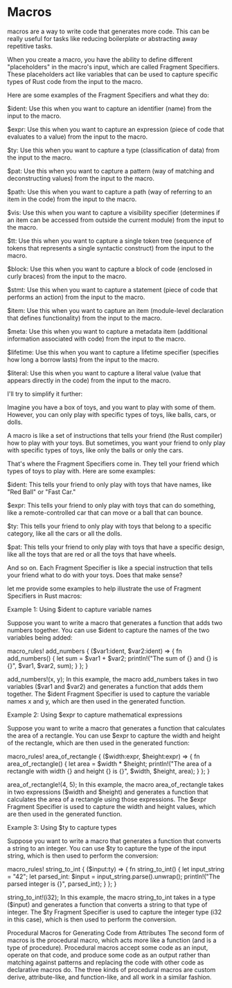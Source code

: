 # Macros

macros are a way to write code that generates more code. This can be really useful for tasks like reducing boilerplate or abstracting away repetitive tasks.

When you create a macro, you have the ability to define different "placeholders" in the macro's input, which are called Fragment Specifiers. These placeholders act like variables that can be used to capture specific types of Rust code from the input to the macro.

Here are some examples of the Fragment Specifiers and what they do:


$ident: Use this when you want to capture an identifier (name) from the input to the macro.

$expr: Use this when you want to capture an expression (piece of code that evaluates to a value) from the input to the macro.

$ty: Use this when you want to capture a type (classification of data) from the input to the macro.

$pat: Use this when you want to capture a pattern (way of matching and deconstructing values) from the input to the macro.

$path: Use this when you want to capture a path (way of referring to an item in the code) from the input to the macro.

$vis: Use this when you want to capture a visibility specifier (determines if an item can be accessed from outside the current module) from the input to the macro.

$tt: Use this when you want to capture a single token tree (sequence of tokens that represents a single syntactic construct) from the input to the macro.

$block: Use this when you want to capture a block of code (enclosed in curly braces) from the input to the macro.

$stmt: Use this when you want to capture a statement (piece of code that performs an action) from the input to the macro.

$item: Use this when you want to capture an item (module-level declaration that defines functionality) from the input to the macro.

$meta: Use this when you want to capture a metadata item (additional information associated with code) from the input to the macro.

$lifetime: Use this when you want to capture a lifetime specifier (specifies how long a borrow lasts) from the input to the macro.

$literal: Use this when you want to capture a literal value (value that appears directly in the code) from the input to the macro.


I'll try to simplify it further:

 Imagine you have a box of toys, and you want to play with some of them. However, you can only play with specific types of toys, like balls, cars, or dolls.

A macro is like a set of instructions that tells your friend (the Rust compiler) how to play with your toys. But sometimes, you want your friend to only play with specific types of toys, like only the balls or only the cars.

That's where the Fragment Specifiers come in. They tell your friend which types of toys to play with. Here are some examples:


$ident: This tells your friend to only play with toys that have names, like "Red Ball" or "Fast Car."

$expr: This tells your friend to only play with toys that can do something, like a remote-controlled car that can move or a ball that can bounce.

$ty: This tells your friend to only play with toys that belong to a specific category, like all the cars or all the dolls.

$pat: This tells your friend to only play with toys that have a specific design, like all the toys that are red or all the toys that have wheels.

And so on. Each Fragment Specifier is like a special instruction that tells your friend what to do with your toys. Does that make sense?



let me provide some examples to help illustrate the use of Fragment Specifiers in Rust macros:

Example 1: Using $ident to capture variable names

Suppose you want to write a macro that generates a function that adds two numbers together. You can use $ident to capture the names of the two variables being added:


macro_rules! add_numbers {
    ($var1:ident, $var2:ident) => {
        fn add_numbers() {
            let sum = $var1 + $var2;
            println!("The sum of {} and {} is {}", $var1, $var2, sum);
        }
    };
}

add_numbers!(x, y);
In this example, the macro add_numbers takes in two variables ($var1 and $var2) and generates a function that adds them together. The $ident Fragment Specifier is used to capture the variable names x and y, which are then used in the generated function.

Example 2: Using $expr to capture mathematical expressions

Suppose you want to write a macro that generates a function that calculates the area of a rectangle. You can use $expr to capture the width and height of the rectangle, which are then used in the generated function:


macro_rules! area_of_rectangle {
    ($width:expr, $height:expr) => {
        fn area_of_rectangle() {
            let area = $width * $height;
            println!("The area of a rectangle with width {} and height {} is {}", $width, $height, area);
        }
    };
}

area_of_rectangle!(4, 5);
In this example, the macro area_of_rectangle takes in two expressions ($width and $height) and generates a function that calculates the area of a rectangle using those expressions. The $expr Fragment Specifier is used to capture the width and height values, which are then used in the generated function.

Example 3: Using $ty to capture types

Suppose you want to write a macro that generates a function that converts a string to an integer. You can use $ty to capture the type of the input string, which is then used to perform the conversion:


macro_rules! string_to_int {
    ($input:ty) => {
        fn string_to_int() {
            let input_string = "42";
            let parsed_int: $input = input_string.parse().unwrap();
            println!("The parsed integer is {}", parsed_int);
        }
    };
}

string_to_int!(i32);
In this example, the macro string_to_int takes in a type ($input) and generates a function that converts a string to that type of integer. The $ty Fragment Specifier is used to capture the integer type (i32 in this case), which is then used to perform the conversion.



Procedural Macros for Generating Code from Attributes
The second form of macros is the procedural macro, which acts more like a function (and is a type of procedure). Procedural macros accept some code as an input, operate on that code, and produce some code as an output rather than matching against patterns and replacing the code with other code as declarative macros do. The three kinds of procedural macros are custom derive, attribute-like, and function-like, and all work in a similar fashion.